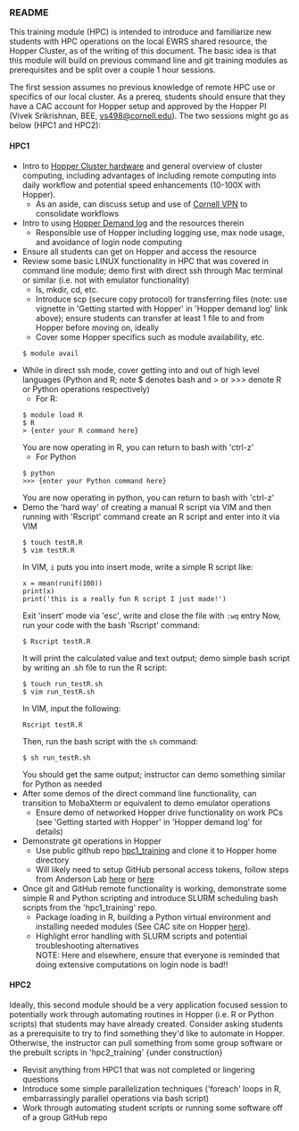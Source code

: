 ### README  
This training module (HPC) is intended to introduce and familiarize new students with HPC operations on the local EWRS shared resource, the Hopper Cluster, as of the writing of this document. The basic idea is that this module will build on previous command line and git training modules as prerequisites and be split over a couple 1 hour sessions.  

The first session assumes no previous knowledge of remote HPC use or specifics of our local cluster. As a prereq, students should ensure that they have a CAC account for Hopper setup and approved by the Hopper PI (Vivek Srikrishnan, BEE, vs498@cornell.edu). The two sessions might go as below (HPC1 and HPC2):
#### HPC1
- Intro to [Hopper Cluster hardware](https://www.cac.cornell.edu/wiki/index.php?title=Hopper_Cluster) and general overview of cluster computing, including advantages of including remote computing into daily workflow and potential speed enhancements (10-100X with Hopper).
  - As an aside, can discuss setup and use of [Cornell VPN](https://it.cornell.edu/cuvpn) to consolidate workflows
- Intro to using [Hopper Demand log](https://docs.google.com/spreadsheets/d/1WP6kUm3_G9lEADBo81xXcw8yPdmLu6J85PZb-V3xnl0/edit#gid=0) and the resources therein
  - Responsible use of Hopper including logging use, max node usage, and avoidance of login node computing
- Ensure all students can get on Hopper and access the resource
- Review some basic LINUX functionality in HPC that was covered in command line module; demo first with direct ssh through Mac terminal or similar (i.e. not with emulator functionality)
   - ls, mkdir, cd, etc.
   - Introduce scp (secure copy protocol) for transferring files (note: use vignette in 'Getting started with Hopper' in 'Hopper demand log' link above); ensure students can transfer at least 1 file to and from Hopper before moving on, ideally
   - Cover some Hopper specifics such as module availability, etc.
   ```
   $ module avail
   ```
- While in direct ssh mode, cover getting into and out of high level languages (Python and R; note $ denotes bash and > or >>> denote R or Python operations respectively)
  - For R:
  ```
  $ module load R
  $ R
  > {enter your R command here}
  ```
  You are now operating in R, you can return to bash with 'ctrl-z'
  - For Python
  ```
  $ python
  >>> {enter your Python command here}
  ```
  You are now operating in python, you can return to bash with 'ctrl-z'
- Demo the 'hard way' of creating a manual R script via VIM and then running with 'Rscript' command
  create an R script and enter into it via VIM
  ```
  $ touch testR.R
  $ vim testR.R
  ```
  In VIM, ```i``` puts you into insert mode, write a simple R script like:
  ```
  x = mean(runif(100))
  print(x)
  print('this is a really fun R script I just made!')
  ```
  Exit 'insert' mode via 'esc', write and close the file with ```:wq``` entry
  Now, run your code with the bash 'Rscript' command:
  ```
  $ Rscript testR.R
  ```
  It will print the calculated value and text output; demo simple bash script by writing an .sh file to run the R script:
  ```
  $ touch run_testR.sh
  $ vim run_testR.sh
  ```
  In VIM, input the following:
  ```
  Rscript testR.R
  ```
  Then, run the bash script with the ```sh``` command:
  ```
  $ sh run_testR.sh
  ```
  You should get the same output; instructor can demo something similar for Python as needed   
- After some demos of the direct command line functionality, can transition to MobaXterm or equivalent to demo emulator operations
  - Ensure demo of networked Hopper drive functionality on work PCs (see 'Getting started with Hopper' in 'Hopper demand log' for details)
- Demonstrate git operations in Hopper
  - Use public github repo [hpc1_training](https://github.com/zpb4/hpc1_training) and clone it to Hopper home directory
  - Will likely need to setup GitHub personal access tokens, follow steps from Anderson Lab [here](https://github.com/AndersonEnergyLab-Cornell/slurm_tutorial) or [here](https://edgoad.com/2021/02/using-personal-access-tokens-with-git-and-github.html)
- Once git and GitHub remote functionality is working, demonstrate some simple R and Python scripting and introduce SLURM scheduling bash scripts from the 'hpc1_training' repo.
  - Package loading in R, building a Python virtual environment and installing needed modules (See CAC site on Hopper [here](https://www.cac.cornell.edu/wiki/index.php?title=Hopper_Cluster)).
  - Highlight error handling with SLURM scripts and potential troubleshooting alternatives   
NOTE: Here and elsewhere, ensure that everyone is reminded that doing extensive computations on login node is bad!!


#### HPC2
Ideally, this second module should be a very application focused session to potentially work through automating routines in Hopper (i.e. R or Python scripts) that students may have already created. Consider asking students as a prerequisite to try to find something they'd like to automate in Hopper. Otherwise, the instructor can pull something from some group software or the prebuilt scripts in 'hpc2_training' {under construction}  
- Revisit anything from HPC1 that was not completed or lingering questions
- Introduce some simple parallelization techniques ('foreach' loops in R, embarrassingly parallel operations via bash script)
- Work through automating student scripts or running some software off of a group GitHub repo

